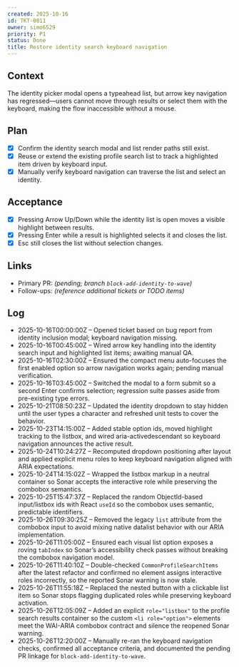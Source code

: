 ```yaml
---
created: 2025-10-16
id: TKT-0011
owner: simo6529
priority: P1
status: Done
title: Restore identity search keyboard navigation
---
```


## Context

The identity picker modal opens a typeahead list, but arrow key navigation has regressed—users cannot move through results or select them with the keyboard, making the flow inaccessible without a mouse.

## Plan

- [x] Confirm the identity search modal and list render paths still exist.
- [x] Reuse or extend the existing profile search list to track a highlighted item driven by keyboard input.
- [x] Manually verify keyboard navigation can traverse the list and select an identity.

## Acceptance

- [x] Pressing Arrow Up/Down while the identity list is open moves a visible highlight between results.
- [x] Pressing Enter while a result is highlighted selects it and closes the list.
- [x] Esc still closes the list without selection changes.

## Links

- Primary PR: _(pending; branch `block-add-identity-to-wave`)_
- Follow-ups: _(reference additional tickets or TODO items)_

## Log

- 2025-10-16T00:00:00Z – Opened ticket based on bug report from identity inclusion modal; keyboard navigation missing.
- 2025-10-16T00:45:00Z – Wired arrow key handling into the identity search input and highlighted list items; awaiting manual QA.
- 2025-10-16T02:30:00Z – Ensured the compact menu auto-focuses the first enabled option so arrow navigation works again; pending manual verification.
- 2025-10-16T03:45:00Z – Switched the modal to a form submit so a second Enter confirms selection; regression suite passes aside from pre-existing type errors.
- 2025-10-21T08:50:23Z – Updated the identity dropdown to stay hidden until the user types a character and refreshed unit tests to cover the behavior.
- 2025-10-23T14:15:00Z – Added stable option ids, moved highlight tracking to the listbox, and wired aria-activedescendant so keyboard navigation announces the active result.
- 2025-10-24T10:24:27Z – Recomputed dropdown positioning after layout and applied explicit menu roles to keep keyboard navigation aligned with ARIA expectations.
- 2025-10-24T14:15:02Z – Wrapped the listbox markup in a neutral container so Sonar accepts the interactive role while preserving the combobox semantics.
- 2025-10-25T15:47:37Z – Replaced the random ObjectId-based input/listbox ids with React `useId` so the combobox uses semantic, predictable identifiers.
- 2025-10-26T09:30:25Z – Removed the legacy `list` attribute from the combobox input to avoid mixing native datalist behavior with our ARIA implementation.
- 2025-10-26T11:05:00Z – Ensured each visual list option exposes a roving `tabIndex` so Sonar’s accessibility check passes without breaking the combobox navigation model.
- 2025-10-26T11:40:10Z – Double-checked `CommonProfileSearchItems` after the latest refactor and confirmed no element assigns interactive roles incorrectly, so the reported Sonar warning is now stale.
- 2025-10-26T11:55:18Z – Replaced the nested button with a clickable list item so Sonar stops flagging duplicated roles while preserving keyboard activation.
- 2025-10-26T12:05:09Z – Added an explicit `role="listbox"` to the profile search results container so the custom `<li role="option">` elements meet the WAI-ARIA combobox contract and silence the reopened Sonar warning.
- 2025-10-26T12:20:00Z – Manually re-ran the keyboard navigation checks, confirmed all acceptance criteria, and documented the pending PR linkage for `block-add-identity-to-wave`.
